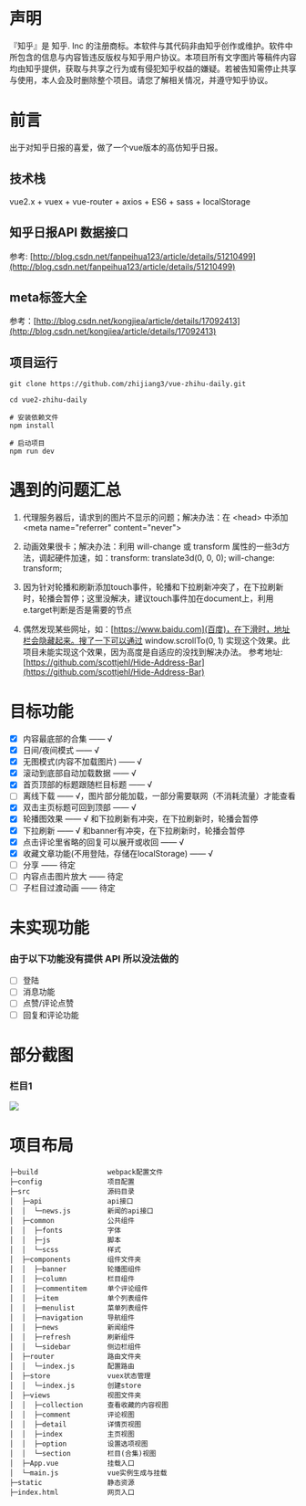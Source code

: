 # 声明

『知乎』是 知乎. Inc 的注册商标。本软件与其代码非由知乎创作或维护。软件中所包含的信息与内容皆违反版权与知乎用户协议。本项目所有文字图片等稿件内容均由知乎提供，获取与共享之行为或有侵犯知乎权益的嫌疑。若被告知需停止共享与使用，本人会及时删除整个项目。请您了解相关情况，并遵守知乎协议。

# 前言

出于对知乎日报的喜爱，做了一个vue版本的高仿知乎日报。

## 技术栈

vue2.x + vuex + vue-router + axios + ES6 + sass + localStorage

## 知乎日报API 数据接口

参考: [http://blog.csdn.net/fanpeihua123/article/details/51210499](http://blog.csdn.net/fanpeihua123/article/details/51210499)

## meta标签大全

参考：[http://blog.csdn.net/kongjiea/article/details/17092413](http://blog.csdn.net/kongjiea/article/details/17092413)

## 项目运行

```
git clone https://github.com/zhijiang3/vue-zhihu-daily.git

cd vue2-zhihu-daily

# 安装依赖文件
npm install

# 启动项目
npm run dev
```

# 遇到的问题汇总

1. 代理服务器后，请求到的图片不显示的问题；解决办法：在 &lt;head&gt; 中添加 &lt;meta name="referrer" content="never"&gt;

2. 动画效果很卡；解决办法：利用 will-change 或 transform 属性的一些3d方法，调起硬件加速，如：transform: translate3d(0, 0, 0); will-change: transform;

3. 因为针对轮播和刷新添加touch事件，轮播和下拉刷新冲突了，在下拉刷新时，轮播会暂停；这里没解决，建议touch事件加在document上，利用e.target判断是否是需要的节点

4. 偶然发现某些网址，如：[https://www.baidu.com](百度)，在下滑时，地址栏会隐藏起来。搜了一下可以通过 window.scrollTo(0, 1) 实现这个效果。此项目未能实现这个效果，因为高度是自适应的没找到解决办法。
参考地址: [https://github.com/scottjehl/Hide-Address-Bar](https://github.com/scottjehl/Hide-Address-Bar)

# 目标功能
- [x] 内容最底部的合集 —— √
- [x] 日间/夜间模式 —— √
- [x] 无图模式(内容不加载图片) —— √
- [x] 滚动到底部自动加载数据 —— √
- [x] 首页顶部的标题跟随栏目标题 —— √
- [ ] 离线下载 —— √，图片部分能加载，一部分需要联网（不消耗流量）才能查看
- [x] 双击主页标题可回到顶部 —— √
- [x] 轮播图效果 —— √ 和下拉刷新有冲突，在下拉刷新时，轮播会暂停
- [x] 下拉刷新 —— √ 和banner有冲突，在下拉刷新时，轮播会暂停
- [x] 点击评论里省略的回复可以展开或收回 —— √
- [x] 收藏文章功能(不用登陆，存储在localStorage) —— √
- [ ] 分享 —— 待定
- [ ] 内容点击图片放大 —— 待定
- [ ] 子栏目过渡动画 —— 待定

# 未实现功能

### 由于以下功能没有提供 API 所以没法做的

- [ ] 登陆
- [ ] 消息功能
- [ ] 点赞/评论点赞
- [ ] 回复和评论功能

# 部分截图

### 栏目1

![](图片地址1)

# 项目布局

```
├─build                 webpack配置文件
├─config                项目配置
├─src                   源码目录
│  ├─api                api接口
│  │  └─news.js         新闻的api接口
│  ├─common             公共组件
│  │  ├─fonts           字体
│  │  ├─js              脚本
│  │  └─scss            样式
│  ├─components         组件文件夹
│  │  ├─banner          轮播图组件
│  │  ├─column          栏目组件
│  │  ├─commentitem     单个评论组件
│  │  ├─item            单个列表组件
│  │  ├─menulist        菜单列表组件
│  │  ├─navigation      导航组件
│  │  ├─news            新闻组件
│  │  ├─refresh         刷新组件
│  │  └─sidebar         侧边栏组件
│  ├─router             路由文件夹
│  │  └─index.js        配置路由
│  ├─store              vuex状态管理
│  │  └─index.js        创建store
│  ├─views              视图文件夹
│  │  ├─collection      查看收藏的内容视图
│  │  ├─comment         评论视图
│  │  ├─detail          详情页视图
│  │  ├─index           主页视图
│  │  ├─option          设置选项视图
│  │  └─section         栏目(合集)视图
│  ├─App.vue            挂载入口
│  └─main.js            vue实例生成与挂载
├─static                静态资源
├─index.html            网页入口
```
